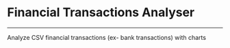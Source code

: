 # Financial Transactions Analyser

---

Analyze CSV financial transactions (ex- bank transactions) with charts
